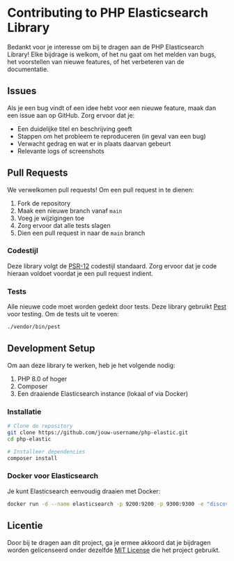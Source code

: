 # Contributing to PHP Elasticsearch Library

Bedankt voor je interesse om bij te dragen aan de PHP Elasticsearch Library! Elke bijdrage is welkom, of het nu gaat om het melden van bugs, het voorstellen van nieuwe features, of het verbeteren van de documentatie.

## Issues

Als je een bug vindt of een idee hebt voor een nieuwe feature, maak dan een issue aan op GitHub. Zorg ervoor dat je:

- Een duidelijke titel en beschrijving geeft
- Stappen om het probleem te reproduceren (in geval van een bug)
- Verwacht gedrag en wat er in plaats daarvan gebeurt
- Relevante logs of screenshots

## Pull Requests

We verwelkomen pull requests! Om een pull request in te dienen:

1. Fork de repository
2. Maak een nieuwe branch vanaf `main`
3. Voeg je wijzigingen toe
4. Zorg ervoor dat alle tests slagen
5. Dien een pull request in naar de `main` branch

### Codestijl

Deze library volgt de [PSR-12](https://www.php-fig.org/psr/psr-12/) codestijl standaard. Zorg ervoor dat je code hieraan voldoet voordat je een pull request indient.

### Tests

Alle nieuwe code moet worden gedekt door tests. Deze library gebruikt [Pest](https://pestphp.com/) voor testing. Om de tests uit te voeren:

```bash
./vendor/bin/pest
```

## Development Setup

Om aan deze library te werken, heb je het volgende nodig:

1. PHP 8.0 of hoger
2. Composer
3. Een draaiende Elasticsearch instance (lokaal of via Docker)

### Installatie

```bash
# Clone de repository
git clone https://github.com/jouw-username/php-elastic.git
cd php-elastic

# Installeer dependencies
composer install
```

### Docker voor Elasticsearch

Je kunt Elasticsearch eenvoudig draaien met Docker:

```bash
docker run -d --name elasticsearch -p 9200:9200 -p 9300:9300 -e "discovery.type=single-node" -e "xpack.security.enabled=false" elasticsearch:8.12.0
```

## Licentie

Door bij te dragen aan dit project, ga je ermee akkoord dat je bijdragen worden gelicenseerd onder dezelfde [MIT License](LICENSE) die het project gebruikt.